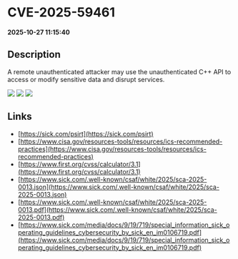 # CVE-2025-59461

**2025-10-27 11:15:40**

## Description
A remote unauthenticated attacker may use the unauthenticated C++ API to access or modify sensitive data and disrupt services.

![](https://img.shields.io/static/v1?label=Score&message=7.6&color=red)
![](https://img.shields.io/static/v1?label=Severity&message=HIGH&color=red)
![](https://img.shields.io/static/v1?label=CWE&message=Auth&color=green)

## Links
- [https://sick.com/psirt](https://sick.com/psirt)
- [https://www.cisa.gov/resources-tools/resources/ics-recommended-practices](https://www.cisa.gov/resources-tools/resources/ics-recommended-practices)
- [https://www.first.org/cvss/calculator/3.1](https://www.first.org/cvss/calculator/3.1)
- [https://www.sick.com/.well-known/csaf/white/2025/sca-2025-0013.json](https://www.sick.com/.well-known/csaf/white/2025/sca-2025-0013.json)
- [https://www.sick.com/.well-known/csaf/white/2025/sca-2025-0013.pdf](https://www.sick.com/.well-known/csaf/white/2025/sca-2025-0013.pdf)
- [https://www.sick.com/media/docs/9/19/719/special_information_sick_operating_guidelines_cybersecurity_by_sick_en_im0106719.pdf](https://www.sick.com/media/docs/9/19/719/special_information_sick_operating_guidelines_cybersecurity_by_sick_en_im0106719.pdf)
